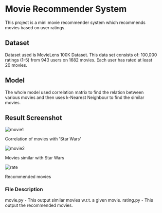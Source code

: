 # Movie Recommender System
This project is a mini movie recommender system which recommends movies based on user ratings.


## Dataset
Dataset used is MovieLens 100K Dataset. This data set consists of: 100,000 ratings (1-5) from 943 users on 1682 movies. Each user has rated at least 20 movies.


## Model
The whole model used correlation matrix to find the relation between various movies and then uses k-Nearest Neighbour to find the similar movies.


## Result Screenshot
![movie1](https://user-images.githubusercontent.com/25280843/28689208-7562c074-7332-11e7-89b4-a85979e7ca00.png)

Correlation of movies with 'Star Wars'

![movie2](https://user-images.githubusercontent.com/25280843/28689257-ab7853ea-7332-11e7-87d4-7ed41e4143fc.png)

Movies similar with Star Wars

![rate](https://user-images.githubusercontent.com/25280843/28689448-4914b850-7333-11e7-9803-47ec2d5b0a0e.png)

Recommended movies


### File Description
movie.py - This output similar movies w.r.t. a given movie.
rating.py - This output the recommended movies.
